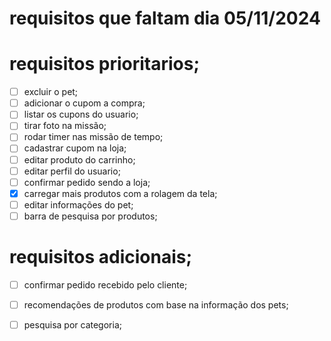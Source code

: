 # requisitos que faltam dia 05/11/2024

# requisitos prioritarios;
- [ ] excluir o pet;
- [ ] adicionar o cupom a compra;
- [ ] listar os cupons do usuario;
- [ ] tirar foto na missão;
- [ ] rodar timer nas missão de tempo;
- [ ] cadastrar cupom na loja;
- [ ] editar produto do carrinho;
- [ ] editar perfil do usuario;
- [ ] confirmar pedido sendo a loja;
- [x] carregar mais produtos com a rolagem da tela;
- [ ] editar informações do pet;
- [ ] barra de pesquisa por produtos;

# requisitos adicionais;
- [ ] confirmar pedido recebido pelo cliente;

- [ ] recomendações de produtos com base na informação dos pets;

- [ ] pesquisa por categoria;
